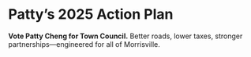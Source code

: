 # Patty’s 2025 Action Plan

**Vote Patty Cheng for Town Council.**
Better roads, lower taxes, stronger partnerships—engineered for all of Morrisville.
